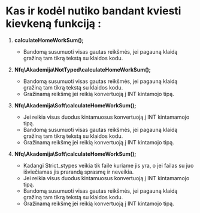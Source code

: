 # Kas ir kodėl nutiko bandant kviesti kievkeną funkciją :

1. **calculateHomeWorkSum();**
    * Bandomą susumuoti visas gautas reikšmės, jei pagauną klaidą gražiną tam tikrą tekstą su klaidos kodu.

2. **Nfq\Akademija\NotTyped\calculateHomeWorkSum();**
    * Bandomą susumuoti visas gautas reikšmės, jei pagauną klaidą gražiną tam tikrą tekstą su klaidos kodu.
    * Gražinamą reikšmę jei reikią konvertuoją į INT kintamojo tipą.

3. **Nfq\Akademija\Soft\calculateHomeWorkSum();**
    * Jei reikia visus duodus kintamuosus konvertuoją į INT kintamamojo tipą.
    * Bandomą susumuoti visas gautas reikšmės, jei pagauną klaidą gražiną tam tikrą tekstą su klaidos kodu.
    * Gražinamą reikšmę jei reikią konvertuoją į INT kintamojo tipą.

4. **Nfq\Akademija\Soft\calculateHomeWorkSum();**
    * Kadangi Strict_stypes veikia tik faile kuriame jis yra, o jei failas su juo išviečiamas jis prarandą sprasmę ir neveikia.
    * Jei reikia visus duodus kintamuosus konvertuoją į INT kintamamojo tipą.
    * Bandomą susumuoti visas gautas reikšmės, jei pagauną klaidą gražiną tam tikrą tekstą su klaidos kodu.
    * Gražinamą reikšmę jei reikią konvertuoją į INT kintamojo tipą.
